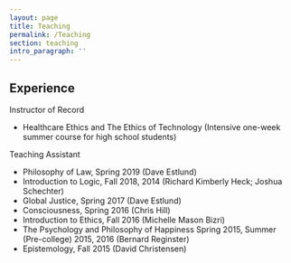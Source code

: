 ```yaml
---
layout: page
title: Teaching
permalink: /Teaching
section: teaching
intro_paragraph: ''
---
```

<!-- ## Resources

\[under construction]-->

## Experience

Instructor of Record

* Healthcare Ethics and The Ethics of Technology
  (Intensive one-week summer course for high school students)

Teaching Assistant

* Philosophy of Law, Spring 2019 (Dave Estlund)
* Introduction to Logic, Fall 2018, 2014 (Richard Kimberly Heck; Joshua Schechter)
* Global Justice, Spring 2017 (Dave Estlund)
* Consciousness, Spring 2016 (Chris Hill)
* Introduction to Ethics, Fall 2016 (Michelle Mason Bizri) 
* The Psychology and Philosophy of Happiness Spring 2015, Summer (Pre-college) 2015, 2016 (Bernard Reginster)  
* Epistemology, Fall 2015 (David Christensen)
